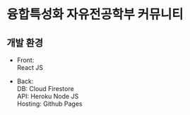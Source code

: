 # 융합특성화 자유전공학부 커뮤니티
## 개발 환경
 
* Front:  
React JS  
  
* Back:  
  DB: Cloud Firestore  
  API: Heroku Node JS  
  Hosting: Github Pages  
